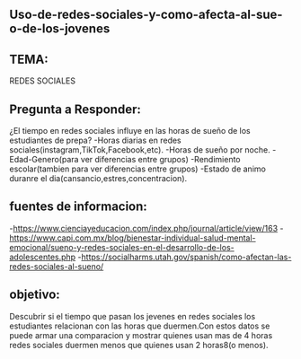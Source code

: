 ## Uso-de-redes-sociales-y-como-afecta-al-sue-o-de-los-jovenes

## TEMA: 

REDES SOCIALES

## Pregunta a Responder:

¿El tiempo en redes sociales influye en las horas de sueño de los estudiantes de prepa?
-Horas diarias en redes sociales(instagram,TikTok,Facebook,etc).
-Horas de sueño por noche.
-Edad-Genero(para ver diferencias entre grupos)
-Rendimiento escolar(tambien para ver diferencias entre grupos)
-Estado de animo duranre el dia(cansancio,estres,concentracion).

## fuentes de informacion:

-https://www.cienciayeducacion.com/index.php/journal/article/view/163
-https://www.capi.com.mx/blog/bienestar-individual-salud-mental-emocional/sueno-y-redes-sociales-en-el-desarrollo-de-los-adolescentes.php 
-https://socialharms.utah.gov/spanish/como-afectan-las-redes-sociales-al-sueno/



## objetivo:


Descubrir si el tiempo que pasan los jevenes en redes sociales los estudiantes relacionan con las horas
que duermen.Con estos datos se puede armar una comparacion y mostrar quienes usan mas de 4 horas redes
sociales duermen menos que quienes usan 2 horas8(o menos).





